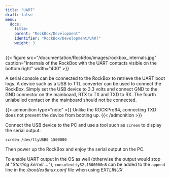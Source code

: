 ```yaml
---
title: "UART"
draft: false
menu:
  docs:
    title:
    parent: "RockBox/Development"
    identifier: "RockBox/Development/UART"
    weight: 3
---
```


{{< figure src="/documentation/RockBox/images/rockbox_internals.jpg" caption="Internals of the RockBox with the UART contacts visible on the bottom right" width="400" >}}

A serial console can be connected to the RockBox to retrieve the UART boot logs. A device such as a USB to TTL converter can be used to connect the RockBox. Simply set the USB device to 3.3 volts and connect GND to the GND connector on the mainboard, RTX to TX and TXD to RX. The fourth unlabelled contact on the mainboard should not be connected. 

{{< admonition type="note" >}}
 Unlike the ROCKPro64, connecting TXD does not prevent the device from booting up.
{{< /admonition >}}

Connect the USB device to the PC and use a tool such as `screen` to display the serial output:

    screen /dev/ttyUSB0 1500000

Then power up the RockBox and enjoy the serial output on the PC.

To enable UART output in the OS as well (otherwise the output would stop at "_Starting kernel ..._"), `console=ttyS2,1500000n8` can be added to the `append` line in the _/boot/extlinux.conf_ file when using _EXTLINUX_.
